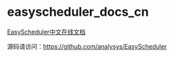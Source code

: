# easyscheduler_docs_cn

[EasyScheduler中文在线文档](https://analysys.github.io/easyscheduler_docs_cn/)

源码请访问：https://github.com/analysys/EasyScheduler

